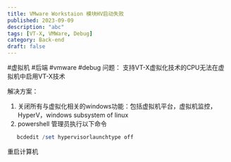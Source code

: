 ```yaml
---
title: VMware Workstaion 模块HV启动失败
published: 2023-09-09
description: "abc"
tags: [VT-X, VMWare, Debug]
category: Back-end
draft: false
---
```

#虚拟机 #后端  #vmware #debug 
问题： 支持VT-X虚拟化技术的CPU无法在虚拟机中启用VT-X技术

解决方案：
1. 关闭所有与虚拟化相关的windows功能：包括虚拟机平台，虚拟机监控，HyperV，windows subsystem of linux
2. powershell 管理员执行以下命令
```powershell
   bcdedit /set hypervisorlaunchtype off
```

重启计算机